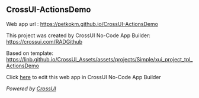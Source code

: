## CrossUI-ActionsDemo
Web app url : https://petkokm.github.io/CrossUI-ActionsDemo

This project was created by CrossUI No-Code App Builder: https://crossui.com/RADGithub

Based on template: https://linb.github.io/CrossUI_Assets/assets/projects/Simple/xui_project_tpl_ActionsDemo

Click [here](https://crossui.com/RADGithub/#!from=github&owner=petkokm&repo=CrossUI-ActionsDemo) to edit this web app in CrossUI No-Code App Builder

<i>Powered by [CrossUI](https://crossui.com)</i>
